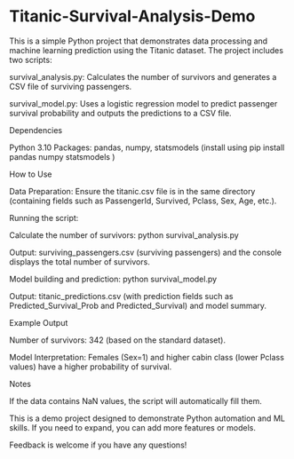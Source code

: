 # Titanic-Survival-Analysis-Demo
This is a simple Python project that demonstrates data processing and machine learning prediction using the Titanic dataset. The project includes two scripts:

survival_analysis.py: Calculates the number of survivors and generates a CSV file of surviving passengers.

survival_model.py: Uses a logistic regression model to predict passenger survival probability and outputs the predictions to a CSV file.

Dependencies

Python 3.10
Packages: pandas, numpy, statsmodels (install using pip install pandas numpy statsmodels )

How to Use

Data Preparation: Ensure the titanic.csv file is in the same directory (containing fields such as PassengerId, Survived, Pclass, Sex, Age, etc.).

Running the script:

Calculate the number of survivors: python survival_analysis.py

Output: surviving_passengers.csv (surviving passengers) and the console displays the total number of survivors.

Model building and prediction: python survival_model.py

Output: titanic_predictions.csv (with prediction fields such as Predicted_Survival_Prob and Predicted_Survival) and model summary.

Example Output

Number of survivors: 342 (based on the standard dataset).

Model Interpretation: Females (Sex=1) and higher cabin class (lower Pclass values) have a higher probability of survival.

Notes

If the data contains NaN values, the script will automatically fill them.

This is a demo project designed to demonstrate Python automation and ML skills. If you need to expand, you can add more features or models.

Feedback is welcome if you have any questions!
